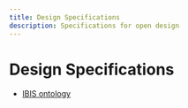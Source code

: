```yaml
---
title: Design Specifications
description: Specifications for open design
---
```


# Design Specifications

* [IBIS ontology]()
